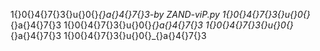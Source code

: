 1‌{}0‌{}4‌{}7‌{}3‌{}u‌{}0‌{}_‌{}a‌{}4‌{}7‌{}3-by ZAND-viP.py
1‌{}0‌{}4‌{}7‌{}3‌{}u‌{}0‌{}_‌{}a‌{}4‌{}7‌{}3
1‌{}0‌{}4‌{}7‌{}3‌{}u‌{}0‌{}_‌{}a‌{}4‌{}7‌{}3
1‌{}0‌{}4‌{}7‌{}3‌{}u‌{}0‌{}_‌{}a‌{}4‌{}7‌{}3
1‌{}0‌{}4‌{}7‌{}3‌{}u‌{}0‌{}_‌{}a‌{}4‌{}7‌{}3
